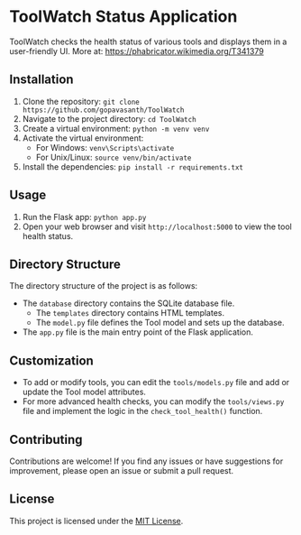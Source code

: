 # ToolWatch Status Application

ToolWatch checks the health status of various tools and displays them in a user-friendly UI.
More at: https://phabricator.wikimedia.org/T341379

## Installation

1. Clone the repository: `git clone https://github.com/gopavasanth/ToolWatch`
2. Navigate to the project directory: `cd ToolWatch`
3. Create a virtual environment: `python -m venv venv`
4. Activate the virtual environment:
   - For Windows: `venv\Scripts\activate`
   - For Unix/Linux: `source venv/bin/activate`
5. Install the dependencies: `pip install -r requirements.txt`

## Usage

1. Run the Flask app: `python app.py`
2. Open your web browser and visit `http://localhost:5000` to view the tool health status.

## Directory Structure

The directory structure of the project is as follows:

- The `database` directory contains the SQLite database file.
  - The `templates` directory contains HTML templates.
  - The `model.py` file defines the Tool model and sets up the database.
- The `app.py` file is the main entry point of the Flask application.

## Customization

- To add or modify tools, you can edit the `tools/models.py` file and add or update the Tool model attributes.
- For more advanced health checks, you can modify the `tools/views.py` file and implement the logic in the `check_tool_health()` function.

## Contributing

Contributions are welcome! If you find any issues or have suggestions for improvement, please open an issue or submit a pull request.

## License

This project is licensed under the [MIT License](LICENSE).

